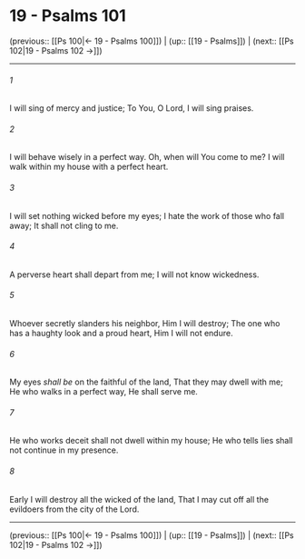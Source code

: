 # 19 - Psalms 101

(previous:: [[Ps 100|← 19 - Psalms 100]]) | (up:: [[19 - Psalms]]) | (next:: [[Ps 102|19 - Psalms 102 →]])

***


###### 1 
I will sing of mercy and justice; To You, O Lord, I will sing praises. 

###### 2 
I will behave wisely in a perfect way. Oh, when will You come to me? I will walk within my house with a perfect heart. 

###### 3 
I will set nothing wicked before my eyes; I hate the work of those who fall away; It shall not cling to me. 

###### 4 
A perverse heart shall depart from me; I will not know wickedness. 

###### 5 
Whoever secretly slanders his neighbor, Him I will destroy; The one who has a haughty look and a proud heart, Him I will not endure. 

###### 6 
My eyes _shall be_ on the faithful of the land, That they may dwell with me; He who walks in a perfect way, He shall serve me. 

###### 7 
He who works deceit shall not dwell within my house; He who tells lies shall not continue in my presence. 

###### 8 
Early I will destroy all the wicked of the land, That I may cut off all the evildoers from the city of the Lord.

***

(previous:: [[Ps 100|← 19 - Psalms 100]]) | (up:: [[19 - Psalms]]) | (next:: [[Ps 102|19 - Psalms 102 →]])
